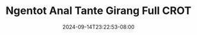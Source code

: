 --- 
title: "Ngentot Anal Tante Girang Full CROT"
description: "download bokep Ngentot Anal Tante Girang Full CROT twitter video full baru"
date: 2024-09-14T23:22:53-08:00
file_code: "2e4t0a1h8n5g"
draft: false
cover: "mesxt9rxv3lt3q89.jpg"
tags: ["Ngentot", "Anal", "Tante", "Girang", "Full", "CROT", "bokep-indo", "bokep-viral", "bokep-ig"]
length: 462
fld_id: "1483140"
foldername: "Anal pake tangan"
categories: ["Anal pake tangan"]
views: 0
---